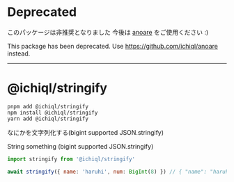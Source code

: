 # Deprecated

このパッケージは非推奨となりました
今後は [anoare](https://github.com/ichiql/anoare) をご使用ください :)

This package has been deprecated.
Use https://github.com/ichiql/anoare instead.

---

# @ichiql/stringify

```shell
pnpm add @ichiql/stringify
npm install @ichiql/stringify
yarn add @ichiql/stringify
```

なにかを文字列化する(bigint supported JSON.stringify)

String something (bigint supported JSON.stringify)

```js
import stringify from '@ichiql/stringify'

await stringify({ name: 'haruhi', num: BigInt(8) }) // { "name": "haruhi", "num": "8" }
```
